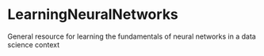 # LearningNeuralNetworks
General resource for learning the fundamentals of neural networks in a data science context
